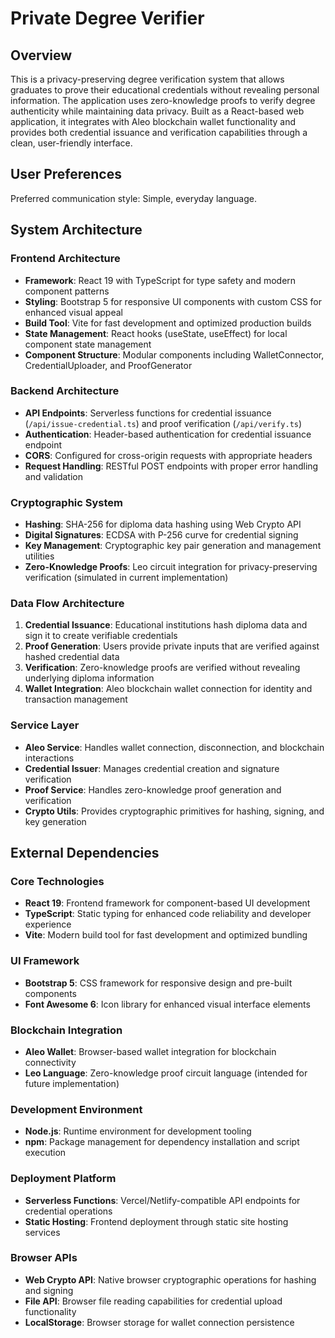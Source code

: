 # Private Degree Verifier

## Overview

This is a privacy-preserving degree verification system that allows graduates to prove their educational credentials without revealing personal information. The application uses zero-knowledge proofs to verify degree authenticity while maintaining data privacy. Built as a React-based web application, it integrates with Aleo blockchain wallet functionality and provides both credential issuance and verification capabilities through a clean, user-friendly interface.

## User Preferences

Preferred communication style: Simple, everyday language.

## System Architecture

### Frontend Architecture
- **Framework**: React 19 with TypeScript for type safety and modern component patterns
- **Styling**: Bootstrap 5 for responsive UI components with custom CSS for enhanced visual appeal
- **Build Tool**: Vite for fast development and optimized production builds
- **State Management**: React hooks (useState, useEffect) for local component state management
- **Component Structure**: Modular components including WalletConnector, CredentialUploader, and ProofGenerator

### Backend Architecture
- **API Endpoints**: Serverless functions for credential issuance (`/api/issue-credential.ts`) and proof verification (`/api/verify.ts`)
- **Authentication**: Header-based authentication for credential issuance endpoint
- **CORS**: Configured for cross-origin requests with appropriate headers
- **Request Handling**: RESTful POST endpoints with proper error handling and validation

### Cryptographic System
- **Hashing**: SHA-256 for diploma data hashing using Web Crypto API
- **Digital Signatures**: ECDSA with P-256 curve for credential signing
- **Key Management**: Cryptographic key pair generation and management utilities
- **Zero-Knowledge Proofs**: Leo circuit integration for privacy-preserving verification (simulated in current implementation)

### Data Flow Architecture
1. **Credential Issuance**: Educational institutions hash diploma data and sign it to create verifiable credentials
2. **Proof Generation**: Users provide private inputs that are verified against hashed credential data
3. **Verification**: Zero-knowledge proofs are verified without revealing underlying diploma information
4. **Wallet Integration**: Aleo blockchain wallet connection for identity and transaction management

### Service Layer
- **Aleo Service**: Handles wallet connection, disconnection, and blockchain interactions
- **Credential Issuer**: Manages credential creation and signature verification
- **Proof Service**: Handles zero-knowledge proof generation and verification
- **Crypto Utils**: Provides cryptographic primitives for hashing, signing, and key generation

## External Dependencies

### Core Technologies
- **React 19**: Frontend framework for component-based UI development
- **TypeScript**: Static typing for enhanced code reliability and developer experience
- **Vite**: Modern build tool for fast development and optimized bundling

### UI Framework
- **Bootstrap 5**: CSS framework for responsive design and pre-built components
- **Font Awesome 6**: Icon library for enhanced visual interface elements

### Blockchain Integration
- **Aleo Wallet**: Browser-based wallet integration for blockchain connectivity
- **Leo Language**: Zero-knowledge proof circuit language (intended for future implementation)

### Development Environment
- **Node.js**: Runtime environment for development tooling
- **npm**: Package management for dependency installation and script execution

### Deployment Platform
- **Serverless Functions**: Vercel/Netlify-compatible API endpoints for credential operations
- **Static Hosting**: Frontend deployment through static site hosting services

### Browser APIs
- **Web Crypto API**: Native browser cryptographic operations for hashing and signing
- **File API**: Browser file reading capabilities for credential upload functionality
- **LocalStorage**: Browser storage for wallet connection persistence